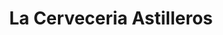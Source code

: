 ---
title: "La Cerveceria Astilleros"
url: /north-vancouver/la-cerveceria-astilleros/
shop: alcohol
---